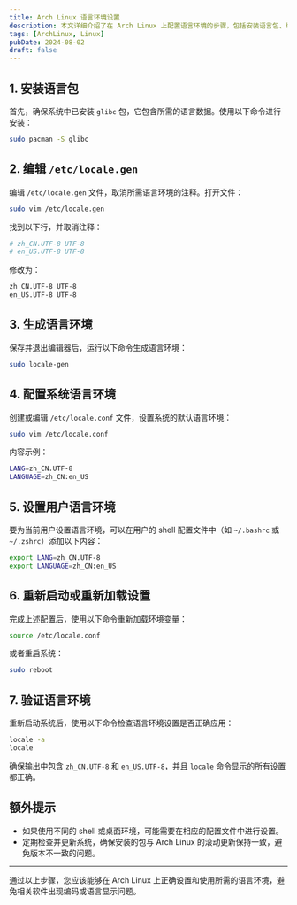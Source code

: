 ```yaml
---
title: Arch Linux 语言环境设置
description: 本文详细介绍了在 Arch Linux 上配置语言环境的步骤，包括安装语言包、编辑 locale.gen 文件、生成语言环境、配置系统和用户语言环境，以及验证设置的正确性。
tags: [ArchLinux, Linux]
pubDate: 2024-08-02
draft: false
---
```


## 1. 安装语言包

首先，确保系统中已安装 `glibc` 包，它包含所需的语言数据。使用以下命令进行安装：

```bash
sudo pacman -S glibc
```

## 2. 编辑 `/etc/locale.gen`

编辑 `/etc/locale.gen` 文件，取消所需语言环境的注释。打开文件：

```bash
sudo vim /etc/locale.gen
```

找到以下行，并取消注释：

```bash
# zh_CN.UTF-8 UTF-8
# en_US.UTF-8 UTF-8
```

修改为：

```bash
zh_CN.UTF-8 UTF-8
en_US.UTF-8 UTF-8
```

## 3. 生成语言环境

保存并退出编辑器后，运行以下命令生成语言环境：

```bash
sudo locale-gen
```

## 4. 配置系统语言环境

创建或编辑 `/etc/locale.conf` 文件，设置系统的默认语言环境：

```bash
sudo vim /etc/locale.conf
```

内容示例：

```bash
LANG=zh_CN.UTF-8
LANGUAGE=zh_CN:en_US
```

## 5. 设置用户语言环境

要为当前用户设置语言环境，可以在用户的 shell 配置文件中（如 `~/.bashrc` 或 `~/.zshrc`）添加以下内容：

```bash
export LANG=zh_CN.UTF-8
export LANGUAGE=zh_CN:en_US
```

## 6. 重新启动或重新加载设置

完成上述配置后，使用以下命令重新加载环境变量：

```bash
source /etc/locale.conf
```

或者重启系统：

```bash
sudo reboot
```

## 7. 验证语言环境

重新启动系统后，使用以下命令检查语言环境设置是否正确应用：

```bash
locale -a
locale
```

确保输出中包含 `zh_CN.UTF-8` 和 `en_US.UTF-8`，并且 `locale` 命令显示的所有设置都正确。

## 额外提示

- 如果使用不同的 shell 或桌面环境，可能需要在相应的配置文件中进行设置。
- 定期检查并更新系统，确保安装的包与 Arch Linux 的滚动更新保持一致，避免版本不一致的问题。

---

通过以上步骤，您应该能够在 Arch Linux 上正确设置和使用所需的语言环境，避免相关软件出现编码或语言显示问题。
